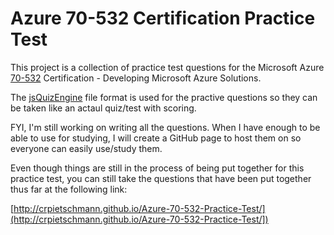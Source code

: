 # Azure 70-532 Certification Practice Test

This project is a collection of practice test questions for the Microsoft Azure [70-532](https://www.microsoft.com/learning/en-us/exam-70-532.aspx) Certification - Developing Microsoft Azure Solutions.

The [jsQuizEngine](https://github.com/crpietschmann/jsQuizEngine) file format is used for the practive questions so they can be taken like an actaul quiz/test with scoring.

FYI, I'm still working on writing all the questions. When I have enough to be able to use for studying, I will create a GitHub page to host them on so everyone can easily use/study them.

Even though things are still in the process of being put together for this practice test, you can still take the questions that have been put together thus far at the following link:

[http://crpietschmann.github.io/Azure-70-532-Practice-Test/](http://crpietschmann.github.io/Azure-70-532-Practice-Test/])